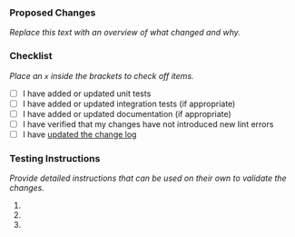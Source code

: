 ### Proposed Changes

*Replace this text with an overview of what changed and why.*

### Checklist

*Place an `x` inside the brackets to check off items.*

- [ ] I have added or updated unit tests
- [ ] I have added or updated integration tests (if appropriate)
- [ ] I have added or updated documentation (if appropriate)
- [ ] I have verified that my changes have not introduced new lint errors
- [ ] I have [updated the change log](https://github.com/virtru/dev-guide/blob/master/process/merge-and-tag.md#change-log)

### Testing Instructions

*Provide detailed instructions that can be used on their own to validate the changes.*

1. 
2. 
3. 